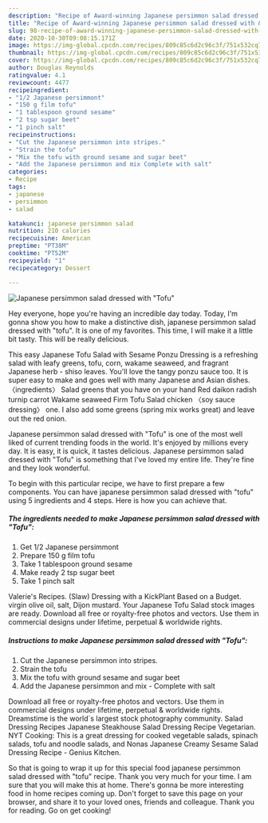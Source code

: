 ```yaml
---
description: "Recipe of Award-winning Japanese persimmon salad dressed with &amp;#34;Tofu&amp;#34;"
title: "Recipe of Award-winning Japanese persimmon salad dressed with &amp;#34;Tofu&amp;#34;"
slug: 98-recipe-of-award-winning-japanese-persimmon-salad-dressed-with-and-34-tofu-and-34
date: 2020-10-30T09:08:15.171Z
image: https://img-global.cpcdn.com/recipes/809c85c6d2c96c3f/751x532cq70/japanese-persimmon-salad-dressed-with-tofu-recipe-main-photo.jpg
thumbnail: https://img-global.cpcdn.com/recipes/809c85c6d2c96c3f/751x532cq70/japanese-persimmon-salad-dressed-with-tofu-recipe-main-photo.jpg
cover: https://img-global.cpcdn.com/recipes/809c85c6d2c96c3f/751x532cq70/japanese-persimmon-salad-dressed-with-tofu-recipe-main-photo.jpg
author: Douglas Reynolds
ratingvalue: 4.1
reviewcount: 4477
recipeingredient:
- "1/2 Japanese persimmont"
- "150 g film tofu"
- "1 tablespoon ground sesame"
- "2 tsp sugar beet"
- "1 pinch salt"
recipeinstructions:
- "Cut the Japanese persimmon into stripes."
- "Strain the tofu"
- "Mix the tofu with ground sesame and sugar beet"
- "Add the Japanese persimmon and mix Complete with salt"
categories:
- Recipe
tags:
- japanese
- persimmon
- salad

katakunci: japanese persimmon salad 
nutrition: 210 calories
recipecuisine: American
preptime: "PT38M"
cooktime: "PT52M"
recipeyield: "1"
recipecategory: Dessert

---
```



![Japanese persimmon salad dressed with &#34;Tofu&#34;](https://img-global.cpcdn.com/recipes/809c85c6d2c96c3f/751x532cq70/japanese-persimmon-salad-dressed-with-tofu-recipe-main-photo.jpg)

Hey everyone, hope you're having an incredible day today. Today, I'm gonna show you how to make a distinctive dish, japanese persimmon salad dressed with &#34;tofu&#34;. It is one of my favorites. This time, I will make it a little bit tasty. This will be really delicious.

This easy Japanese Tofu Salad with Sesame Ponzu Dressing is a refreshing salad with leafy greens, tofu, corn, wakame seaweed, and fragrant Japanese herb - shiso leaves. You&#39;ll love the tangy ponzu sauce too. It is super easy to make and goes well with many Japanese and Asian dishes. 〈ingredients〉 Salad greens that you have on your hand Red daikon radish turnip carrot Wakame seaweed Firm Tofu Salad chicken 〈soy sauce dressing〉 one. I also add some greens (spring mix works great) and leave out the red onion.

Japanese persimmon salad dressed with &#34;Tofu&#34; is one of the most well liked of current trending foods in the world. It's enjoyed by millions every day. It is easy, it is quick, it tastes delicious. Japanese persimmon salad dressed with &#34;Tofu&#34; is something that I've loved my entire life. They're fine and they look wonderful.


To begin with this particular recipe, we have to first prepare a few components. You can have japanese persimmon salad dressed with &#34;tofu&#34; using 5 ingredients and 4 steps. Here is how you can achieve that.

<!--inarticleads1-->

##### The ingredients needed to make Japanese persimmon salad dressed with &#34;Tofu&#34;:

1. Get 1/2 Japanese persimmont
1. Prepare 150 g film tofu
1. Take 1 tablespoon ground sesame
1. Make ready 2 tsp sugar beet
1. Take 1 pinch salt


Valerie&#39;s Recipes. (Slaw) Dressing with a KickPlant Based on a Budget. virgin olive oil, salt, Dijon mustard. Your Japanese Tofu Salad stock images are ready. Download all free or royalty-free photos and vectors. Use them in commercial designs under lifetime, perpetual &amp; worldwide rights. 

<!--inarticleads2-->

##### Instructions to make Japanese persimmon salad dressed with &#34;Tofu&#34;:

1. Cut the Japanese persimmon into stripes.
1. Strain the tofu
1. Mix the tofu with ground sesame and sugar beet
1. Add the Japanese persimmon and mix - Complete with salt


Download all free or royalty-free photos and vectors. Use them in commercial designs under lifetime, perpetual &amp; worldwide rights. Dreamstime is the world`s largest stock photography community. Salad Dressing Recipes Japanese Steakhouse Salad Dressing Recipe Vegetarian. NYT Cooking: This is a great dressing for cooked vegetable salads, spinach salads, tofu and noodle salads, and Nonas Japanese Creamy Sesame Salad Dressing Recipe - Genius Kitchen. 

So that is going to wrap it up for this special food japanese persimmon salad dressed with &#34;tofu&#34; recipe. Thank you very much for your time. I am sure that you will make this at home. There's gonna be more interesting food in home recipes coming up. Don't forget to save this page on your browser, and share it to your loved ones, friends and colleague. Thank you for reading. Go on get cooking!
